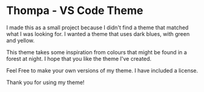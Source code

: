 # Thompa - VS Code Theme

I made this as a small project because I didn't find a theme that matched what I was looking for. I wanted a theme that uses dark blues, with green and yellow.

This theme takes some inspiration from colours that might be found in a forest at night. I hope that you like the theme I've created.

Feel Free to make your own versions of my theme. I have included a license. 

Thank you for using my theme!
